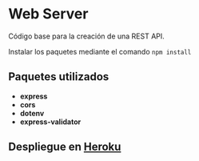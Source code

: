 # Web Server

Código base para la creación de una REST API.

Instalar los paquetes mediante el comando `npm install`

## Paquetes utilizados

-   **express**
-   **cors**
-   **dotenv**
-   **express-validator**

## Despliegue en [Heroku](https://restserver-node-api.herokuapp.com/)
